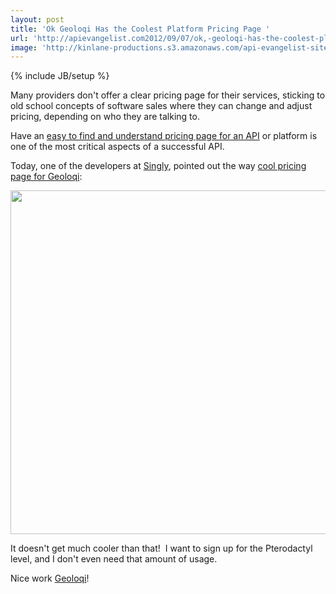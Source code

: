 ```yaml
---
layout: post
title: 'Ok Geoloqi Has the Coolest Platform Pricing Page '
url: 'http://apievangelist.com2012/09/07/ok,-geoloqi-has-the-coolest-platform-pricing-page-/'
image: 'http://kinlane-productions.s3.amazonaws.com/api-evangelist-site/blog/Geoloqi-Pricing.png'
---
```

{% include JB/setup %}
<p>
     Many providers don't offer a clear pricing page for their services, sticking to old school concepts of software sales where they can change and adjust pricing, depending on who they are talking to.
</p>
<p>
     Have an <a title="easy to find and understand pricing page for an API" href="/buildingblocks/pricing.php">easy to find and understand pricing page for an API</a> or platform is one of the most critical aspects of a successful API. 
</p>
<p>
     Today, one of the developers at <a href="https://www.singly.com">Singly</a>, pointed out the way <a href="http://geoloqi.com/pricing" target="_blank">cool pricing page for Geoloqi</a>:
</p>
<p>
     <a href="http://geoloqi.com/pricing" target="_blank"><img src="https://s3.amazonaws.com/kinlane-productions/api-evangelist/geoloqi/Geoloqi-Pricing.png"  width="550" /></a>
</p>
<p>
     It doesn't get much cooler than that!  I want to sign up for the Pterodactyl level, and I don't even need that amount of usage. 
</p>
<p>
     Nice work <a href="http://geoloqi.com" target="_blank">Geoloqi</a>!
</p>
